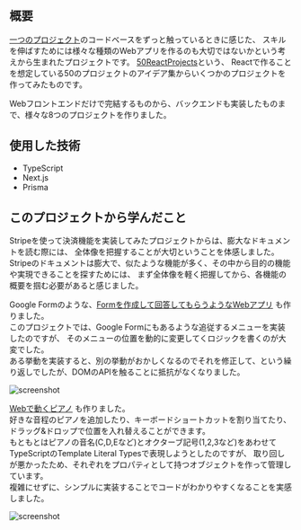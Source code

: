 ## 概要

[一つのプロジェクト](/projects/react-notes)のコードベースをずっと触っているときに感じた、
スキルを伸ばすためには様々な種類のWebアプリを作るのも大切ではないかという考えから生まれたプロジェクトです。
[50ReactProjects](https://50reactprojects.com/)という、
Reactで作ることを想定している50のプロジェクトのアイデア集からいくつかのプロジェクトを作ってみたものです。

Webフロントエンドだけで完結するものから、バックエンドも実装したものまで、様々な8つのプロジェクトを作りました。

## 使用した技術

- TypeScript
- Next.js
- Prisma

## このプロジェクトから学んだこと

Stripeを使って決済機能を実装してみたプロジェクトからは、膨大なドキュメントを読む際には、
全体像を把握することが大切ということを体感しました。  
Stripeのドキュメントは膨大で、似たような機能が多く、その中から目的の機能や実現できることを探すためには、
まず全体像を軽く把握してから、各機能の概要を掴む必要があると感じました。

Google Formのような、[Formを作成して回答してもらうようなWebアプリ](https://github.com/hwld/50ReactProjects/tree/master/business_and_realworld/survey_creator_and_manager)
も作りました。  
このプロジェクトでは、Google Formにもあるような追従するメニューを実装したのですが、
そのメニューの位置を動的に変更してくロジックを書くのが大変でした。  
ある挙動を実装すると、別の挙動がおかしくなるのでそれを修正して、という繰り返しでしたが、DOMのAPIを触ることに抵抗がなくなりました。  

![screenshot](/screenshots/50rps-survey.png)

[Webで動くピアノ](https://github.com/hwld/50ReactProjects/tree/master/fun_and_interesting/musical_instrument)
も作りました。  
好きな音程のピアノを追加したり、キーボードショートカットを割り当てたり、ドラッグ&ドロップで位置を入れ替えることができます。  
もともとはピアノの音名(C,D,Eなど)とオクターブ記号(1,2,3など)をあわせてTypeScriptのTemplate Literal Typesで表現しようとしたのですが、
取り回しが悪かったため、それぞれをプロパティとして持つオブジェクトを作って管理しています。  
複雑にせずに、シンプルに実装することでコードがわかりやすくなることを実感しました。

![screenshot](/screenshots/50rps-piano.png)
